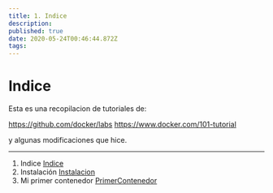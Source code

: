 ```yaml
---
title: 1. Indice
description: 
published: true
date: 2020-05-24T00:46:44.872Z
tags: 
---
```


# Indice

Esta es una recopilacion de tutoriales de:

https://github.com/docker/labs
https://www.docker.com/101-tutorial

y algunas modificaciones que hice.



---

1. Indice [Indice](/es/docker/inicial/indice)
2. Instalación [Instalacion](/es/docker/inicial/instalacion)
3. Mi primer contenedor [PrimerContenedor](/es/docker/inicial/primerContenedor)